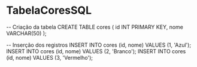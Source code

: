 # TabelaCoresSQL

-- Criação da tabela
CREATE TABLE cores (
    id INT PRIMARY KEY,
    nome VARCHAR(50)
);

-- Inserção dos registros
INSERT INTO cores (id, nome) VALUES (1, 'Azul');
INSERT INTO cores (id, nome) VALUES (2, 'Branco');
INSERT INTO cores (id, nome) VALUES (3, 'Vermelho');

